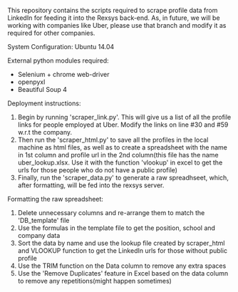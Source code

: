 This repository contains the scripts required to scrape profile data from LinkedIn for feeding it into the Rexsys back-end. As, in future, we will be working with companies like Uber, please use that branch and modify it as required for other companies.

System Configuration: Ubuntu 14.04

External python modules required:

* Selenium + chrome web-driver
* openpyxl
* Beautiful Soup 4

Deployment instructions:


1. Begin by running 'scraper_link.py'. This will give us a list of all the profile links for people employed at Uber. Modify the links on line #30 and #59 w.r.t the company.
1. Then run the 'scraper_html.py' to save all the profiles in the local machine as html files, as well as to create a spreadsheet with the name in 1st column and profile url in the 2nd column(this file has the name uber_lookup.xlsx. Use it with the function 'vlookup' in excel to get the urls for those people who do not have a public profile)
1. Finally, run the 'scraper_data.py' to generate a raw spreadhseet, which, after formatting, will be fed into the rexsys server.

Formatting the raw spreadsheet:

1. Delete unnecessary columns and re-arrange them to match the 'DB_template' file
1. Use the formulas in the template file to get the position, school and company data
1. Sort the data by name and use the lookup file created by scraper_html and VLOOKUP function to get the LinkedIn urls for those without public profile
1. Use the TRIM function on the Data column to remove any extra spaces
1. Use the 'Remove Duplicates' feature in Excel based on the data column to remove any repetitions(might happen sometimes)